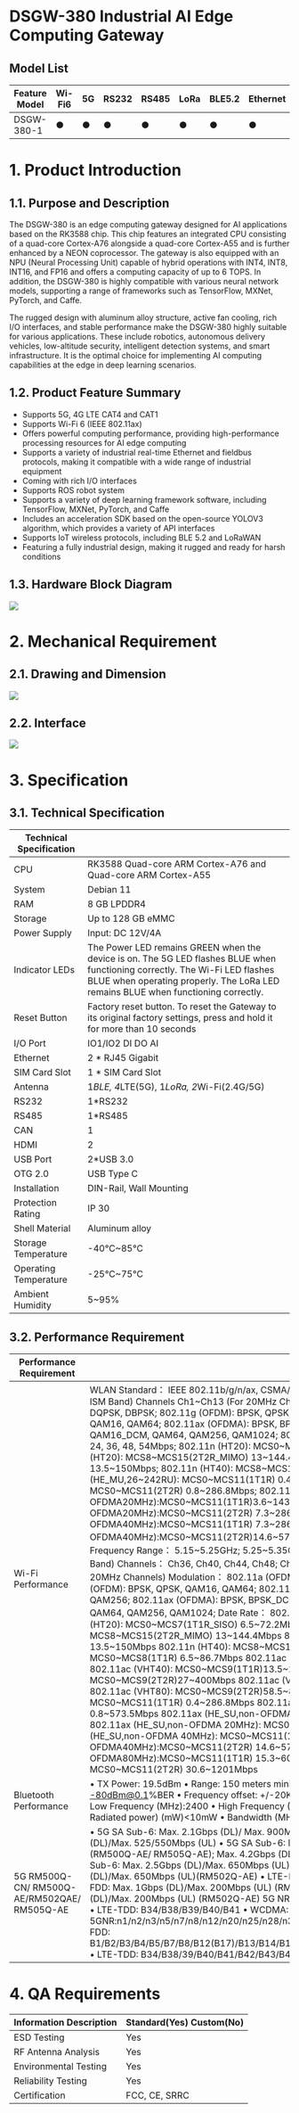 # DSGW-380 Industrial AI Edge Computing Gateway

## Model List
|     Feature     Model    |     Wi-Fi6    |     5G    |     RS232    |     RS485    |     LoRa    |     BLE5.2    |     Ethernet    |
|--------------------------|---------------|-----------|--------------|--------------|-------------|---------------|-----------------|
|     DSGW-380-1           |     ●         |     ●     |     ●        |     ●        |     ●       |     ●         |     ●           |

# 1. Product Introduction

## 1.1. Purpose and Description
The DSGW-380 is an edge computing gateway designed for AI applications based on the RK3588 chip. This chip features an integrated CPU consisting of a quad-core Cortex-A76 alongside a quad-core Cortex-A55 and is further enhanced by a NEON coprocessor. The gateway is also equipped with an NPU (Neural Processing Unit) capable of hybrid operations with INT4, INT8, INT16, and FP16 and offers a computing capacity of up to 6 TOPS. In addition, the DSGW-380 is highly compatible with various neural network models, supporting a range of frameworks such as TensorFlow, MXNet, PyTorch, and Caffe. 

The rugged design with aluminum alloy structure, active fan cooling, rich I/O interfaces, and stable performance make the DSGW-380 highly suitable for various applications. These include robotics, autonomous delivery vehicles, low-altitude security, intelligent detection systems, and smart infrastructure. It is the optimal choice for implementing AI computing capabilities at the edge in deep learning scenarios.

## 1.2. Product Feature Summary 
- Supports 5G, 4G LTE CAT4 and CAT1
- Supports Wi-Fi 6 (IEEE 802.11ax)
- Offers powerful computing performance, providing high-performance processing resources for AI edge computing
- Supports a variety of industrial real-time Ethernet and fieldbus protocols, making it compatible with a wide range of industrial equipment
- Coming with rich I/O interfaces
- Supports ROS robot system
- Supports a variety of deep learning framework software, including TensorFlow, MXNet, PyTorch, and Caffe
- Includes an acceleration SDK based on the open-source YOLOV3 algorithm, which provides a variety of API interfaces
- Supports IoT wireless protocols, including BLE 5.2 and LoRaWAN
- Featuring a fully industrial design, making it rugged and ready for harsh conditions
  
## 1.3. Hardware Block Diagram
![](https://dusunprj.oss-us-west-1.aliyuncs.com/DSGW-380-Hardware-Block-Diagram.png)

# 2. Mechanical Requirement 

## 2.1. Drawing and Dimension
![](https://dusunprj.oss-us-west-1.aliyuncs.com/DSGW-380-Drawing-and-Interface.png)

## 2.2. Interface
![](https://dusunprj.oss-us-west-1.aliyuncs.com/DSGW-380-Interface.png)

# 3. Specification

## 3.1. Technical Specification
|     Technical Specification    |                                                                                                                                                                                                                                                |
|--------------------------------|------------------------------------------------------------------------------------------------------------------------------------------------------------------------------------------------------------------------------------------------|
|     CPU                        |     RK3588 Quad-core ARM Cortex-A76   and Quad-core ARM Cortex-A55                                                                                                                                                                             |
|     System                     |     Debian   11                                                                                                                                                                                                                                |
|     RAM                        |     8   GB LPDDR4                                                                                                                                                                                                                              |
|     Storage                    |     Up   to 128 GB eMMC                                                                                                                                                                                                                        |
|     Power Supply               |     Input:   DC 12V/4A                                                                                                                                                                                                                         |
|     Indicator LEDs             |     The Power LED remains GREEN when   the device is on.      The 5G LED flashes BLUE when   functioning correctly.      The Wi-Fi LED flashes BLUE when   operating properly.      The LoRa LED remains BLUE when   functioning correctly.    |
|     Reset Button               |     Factory reset button. To reset   the Gateway to its original factory settings, press and hold it for more than   10 seconds                                                                                                                |
|     I/O Port                   |     IO1/IO2 DI DO AI                                                                                                                                                                                                                           |
|     Ethernet                   |     2   * RJ45 Gigabit                                                                                                                                                                                                                         |
|     SIM Card Slot              |     1   * SIM Card Slot                                                                                                                                                                                                                        |
|     Antenna                    |     1*BLE, 4*LTE(5G), 1*LoRa, 2*Wi-Fi(2.4G/5G)                                                                                                                                                                                                 |
|     RS232                      |     1*RS232                                                                                                                                                                                                                                    |
|     RS485                      |     1*RS485                                                                                                                                                                                                                                    |
|     CAN                        |     1                                                                                                                                                                                                                                          |
|     HDMI                       |     2                                                                                                                                                                                                                                          |
|     USB   Port                 |     2*USB   3.0                                                                                                                                                                                                                                |
|     OTG   2.0                  |     USB   Type C                                                                                                                                                                                                                               |
|     Installation               |     DIN-Rail,   Wall Mounting                                                                                                                                                                                                                  |
|     Protection   Rating        |     IP 30                                                                                                                                                                                                                                      |
|     Shell   Material           |     Aluminum   alloy                                                                                                                                                                                                                           |
|     Storage   Temperature      |     -40℃~85℃                                                                                                                                                                                                                                   |
|     Operating   Temperature    |     -25℃~75℃                                                                                                                                                                                                                                   |
|     Ambient   Humidity         |     5~95%                                                                                                                                                                                                                                      |

## 3.2. Performance Requirement
| Performance Requirement                     |                                                                                                                                                                                                                                                                                                                                                                                                                                                                                                                                                                                                                                                                                                                                                                                                                                                                                                                                                                                                                                                                                                                                                                                                                                                                                                                                                                                                                                                                                                                                                                                                                                                                                                                                                                                                                                                                                                                                                                                                                                                                                                                                                                                                                                                                                                                                                                                                                                                                                                                                                                         |
|---------------------------------------------|-------------------------------------------------------------------------------------------------------------------------------------------------------------------------------------------------------------------------------------------------------------------------------------------------------------------------------------------------------------------------------------------------------------------------------------------------------------------------------------------------------------------------------------------------------------------------------------------------------------------------------------------------------------------------------------------------------------------------------------------------------------------------------------------------------------------------------------------------------------------------------------------------------------------------------------------------------------------------------------------------------------------------------------------------------------------------------------------------------------------------------------------------------------------------------------------------------------------------------------------------------------------------------------------------------------------------------------------------------------------------------------------------------------------------------------------------------------------------------------------------------------------------------------------------------------------------------------------------------------------------------------------------------------------------------------------------------------------------------------------------------------------------------------------------------------------------------------------------------------------------------------------------------------------------------------------------------------------------------------------------------------------------------------------------------------------------------------------------------------------------------------------------------------------------------------------------------------------------------------------------------------------------------------------------------------------------------------------------------------------------------------------------------------------------------------------------------------------------------------------------------------------------------------------------------------------------|
|                          Wi-Fi Performance  | WLAN Standard： IEEE 802.11b/g/n/ax, CSMA/CA Frequency Range 2.4~2.4835GHz (2.4GHz ISM Band) Channels Ch1~Ch13 (For 20MHz Channels) Modulation: 802.11b (DSSS): CCK, DQPSK, DBPSK; 802.11g (OFDM): BPSK, QPSK, QAM16, QAM64; 802.11n (OFDM): BPSK, QPSK, QAM16, QAM64; 802.11ax (OFDMA): BPSK, BPSK_DCM, QPSK, QPSK_DCM, QAM16, QAM16_DCM, QAM64, QAM256, QAM1024; 802.11b: 1, 2, 5.5, 11Mbps; 802.11g: 6, 9, 12, 18, 24, 36, 48, 54Mbps; 802.11n (HT20): MCS0~MCS7(1T1R_SISO) 6.5~72.2Mbps; 802.11n (HT20): MCS8~MCS15(2T2R_MIMO) 13~144.4Mbps; 802.11n (HT40): MCS0~MCS7(1T1R) 13.5~150Mbps; 802.11n (HT40): MCS8~MCS15(2T2R) 27~300Mbps; 802.11ax (HE_MU,26~242RU): MCS0~MCS11(1T1R) 0.4~143.4Mbps; 802.11ax (HE_MU,26~242RU): MCS0~MCS11(2T2R) 0.8~286.8Mbps; 802.11ax(HE_SU,non-OFDMA20MHz):MCS0~MCS11(1T1R)3.6~143.4Mbps; 802.11ax(HE_SU,non-OFDMA20MHz):MCS0~MCS11(2T2R)   7.3~286.8Mbps; 802.11ax(HE_SU,non-OFDMA40MHz):MCS0~MCS11(1T1R)   7.3~286.8Mbps; 802.11ax(HE_SU,non-OFDMA40MHz):MCS0~MCS11(2T2R)14.6~573.5Mbps; Frequency Tolerance：≦±15ppm Frequency Range： 5.15~5.25GHz; 5.25~5.35GHz; 5.47~5.73GHz; 5.735~5.835GHz (5GHz ISM Band) Channels： Ch36, Ch40, Ch44, Ch48; Ch52~Ch64 Ch100~Ch140; Ch149~Ch165 (For 20MHz Channels) Modulation： 802.11a (OFDM): BPSK, QPSK, QAM16, QAM64; 802.11n (OFDM): BPSK, QPSK, QAM16, QAM64; 802.11ac (OFDM): BPSK, QPSK, QAM16, QAM64, QAM256; 802.11ax (OFDMA): BPSK, BPSK_DCM, QPSK, QPSK_DCM, QAM16, QAM16_DCM, QAM64, QAM256, QAM1024; Date Rate： 802.11a: 6, 9, 12, 18, 24, 36, 48, 54Mbps 802.11n (HT20): MCS0~MCS7(1T1R_SISO) 6.5~72.2Mbps 802.11n (HT20): MCS8~MCS15(2T2R_MIMO) 13~144.4Mbps 802.11n (HT40): MCS0~MCS7(1T1R) 13.5~150Mbps 802.11n (HT40): MCS8~MCS15(2T2R) 27~300Mbps 802.11ac (VHT20): MCS0~MCS8(1T1R) 6.5~86.7Mbps 802.11ac (VHT20): MCS0~MCS8(2T2R) 13~173.3Mbps 802.11ac (VHT40): MCS0~MCS9(1T1R)13.5~200Mbps 802.11ac (VHT40): MCS0~MCS9(2T2R)27~400Mbps 802.11ac (VHT80): MCS0~MCS9(1T1R)29.3~433.3Mbps 802.11ac (VHT80): MCS0~MCS9(2T2R)58.5~866.7Mbps 802.11ax (HE_MU,26~484RU): MCS0~MCS11(1T1R) 0.4~286.8Mbps 802.11ax (HE_MU,26~484RU): MCS0~MCS11(2T2R) 0.8~573.5Mbps 802.11ax (HE_SU,non-OFDMA 20MHz): MCS0~MCS11(1T1R) 3.6~143.4Mbps 802.11ax (HE_SU,non-OFDMA 20MHz): MCS0~MCS11(2T2R) 7.3~286.8Mbps 802.11ax (HE_SU,non-OFDMA 40MHz): MCS0~MCS11(1T1R) 7.3~286.8Mbps 802.11ax (HE_SU,non-OFDMA40MHz):MCS0~MCS11(2T2R) 14.6~573.5Mbps 802.11ax (HE_SU,non-OFDMA80MHz):MCS0~MCS11(1T1R) 15.3~600.4Mbps 802.11ax (HE_SU,non-OFDMA80MHz):  MCS0~MCS11(2T2R) 30.6~1201Mbps |
|   Bluetooth Performance                     | •         TX Power: 19.5dBm •         Range: 150 meters minimum, open filed •         Receiving Sensibility: -80dBm@0.1%BER •         Frequency offset: +/-20KHZ •         Frequency Range (MHz):2401.0~2483.5 •         Low Frequency (MHz):2400 •         High Frequency (MHz):2483.5 •         E.i.r.p (Equivalent Isotopically Radiated power) (mW)<10mW •         Bandwidth (MHz):2MHz •         Modulation: GFSK                                                                                                                                                                                                                                                                                                                                                                                                                                                                                                                                                                                                                                                                                                                                                                                                                                                                                                                                                                                                                                                                                                                                                                                                                                                                                                                                                                                                                                                                                                                                                                                                                                                                                                                                                                                                                                                                                                                                                                                                                                                                                                                                                  |
| 5G RM500Q-CN/ RM500Q-AE/RM502QAE/ RM505Q-AE | •         5G SA Sub-6: Max. 2.1Gbps (DL)/ Max. 900Mbps (UL) •         5G NSA Sub-6: Max. 2.5Gbps (DL)/Max. 525/550Mbps (UL) •         5G SA Sub-6: Max. 2.1Gbps (DL)/Max. 450Mbps (UL)(RM500Q-AE/ RM505Q-AE); Max. 4.2Gbps (DL)/Max. 450Mbps (UL)(RM502Q-AE) •         5G NSA Sub-6: Max. 2.5Gbps (DL)/Max. 650Mbps (UL)(RM500Q-AE/ RM505Q-AE); Max. 5.0Gbps (DL)/Max. 650Mbps (UL)(RM502Q-AE) •         LTE-FDD: Max. 1Gbps (DL)/Max. 200Mbps (UL) •         LTE-FDD: Max. 1Gbps (DL)/Max. 200Mbps (UL) (RM500Q-AE/RM505Q-AE) •         LTE-FDD: Max. 2Gbps (DL)/Max. 200Mbps (UL) (RM502Q-AE) 5G NR: n1/n28/n41/n78/n79 •         LTE-FDD: B1/B3/B5/B8 •         LTE-TDD: B34/B38/B39/B40/B41 •         WCDMA: B1/B8 •         5GNR:n1/n2/n3/n5/n7/n8/n12/n20/n25/n28/n38/n40/n41/n48/n66/n71/n77/n78/n79 •         LTE-FDD: B1/B2/B3/B4/B5/B7/B8/B12(B17)/B13/B14/B18/B19/B20/B25/B26/B28/B29/B30/B32/B66/B71 •         LTE-TDD: B34/B38/39/B40/B41/B42/B43/B4                                                                                                                                                                                                                                                                                                                                                                                                                                                                                                                                                                                                                                                                                                                                                                                                                                                                                                                                                                                                                                                                                                                                                                                                                                                                                                                                                                                                                                                                                                                                                                                                       |


# 4. QA Requirements
|     Information Description    |     Standard(Yes) Custom(No)    |
|--------------------------------|---------------------------------|
|     ESD   Testing              |     Yes                         |
|     RF   Antenna Analysis      |     Yes                         |
|     Environmental   Testing    |     Yes                         |
|     Reliability   Testing      |     Yes                         |
|     Certification              |     FCC, CE,   SRRC             |
